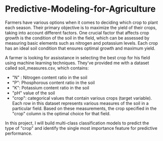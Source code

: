 # Predictive-Modeling-for-Agriculture

Farmers have various options when it comes to deciding which crop to plant each season. Their primary objective is to maximize the yield of their crops, taking into account different factors. One crucial factor that affects crop growth is the condition of the soil in the field, which can be assessed by measuring basic elements such as nitrogen and potassium levels. Each crop has an ideal soil condition that ensures optimal growth and maximum yield.

A farmer is looking for assisstance in selecting the best crop for his field using machine learning techniques. They've provided me with a dataset called soil_measures.csv, which contains:

- "N" : Nitrogen content ratio in the soil
- "P": Phosphorous content ratio in the soil
- "K": Potassium content ratio in the soil
- "pH" value of the soil
- "crop": categorical values that contain various crops (target variable).
Each row in this dataset represents various measures of the soil in a particular field. Based on these measurements, the crop specified in the "crop" column is the optimal choice for that field.

In this project, I will build multi-class classification models to predict the type of "crop" and identify the single most importance feature for predictive performance.
